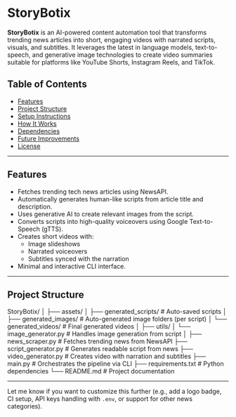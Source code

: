 # StoryBotix

**StoryBotix** is an AI-powered content automation tool that transforms trending news articles into short, engaging videos with narrated scripts, visuals, and subtitles. It leverages the latest in language models, text-to-speech, and generative image technologies to create video summaries suitable for platforms like YouTube Shorts, Instagram Reels, and TikTok.

## Table of Contents

- [Features](#features)
- [Project Structure](#project-structure)
- [Setup Instructions](#setup-instructions)
- [How It Works](#how-it-works)
- [Dependencies](#dependencies)
- [Future Improvements](#future-improvements)
- [License](#license)

---

## Features

- Fetches trending tech news articles using NewsAPI.
- Automatically generates human-like scripts from article title and description.
- Uses generative AI to create relevant images from the script.
- Converts scripts into high-quality voiceovers using Google Text-to-Speech (gTTS).
- Creates short videos with:
  - Image slideshows
  - Narrated voiceovers
  - Subtitles synced with the narration
- Minimal and interactive CLI interface.

---

## Project Structure

StoryBotix/
│
├── assets/
│ ├── generated_scripts/ # Auto-saved scripts
│ ├── generated_images/ # Auto-generated image folders (per script)
│ └── generated_videos/ # Final generated videos
│
├── utils/
│ └── image_generator.py # Handles image generation from script
│
├── news_scraper.py # Fetches trending news from NewsAPI
├── script_generator.py # Generates readable script from news
├── video_generator.py # Creates video with narration and subtitles
├── main.py # Orchestrates the pipeline via CLI
├── requirements.txt # Python dependencies
└── README.md # Project documentation



---

Let me know if you want to customize this further (e.g., add a logo badge, CI setup, API keys handling with `.env`, or support for other news categories).
